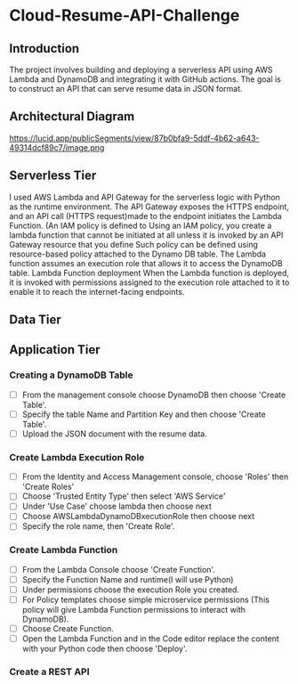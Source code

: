 # Cloud-Resume-API-Challenge
## Introduction
The project involves building and deploying a serverless API using AWS Lambda and DynamoDB and integrating it with GitHub actions. The goal is to construct an API that can serve resume data in JSON format.
## Architectural Diagram
https://lucid.app/publicSegments/view/87b0bfa9-5ddf-4b62-a643-49314dcf89c7/image.png
## Serverless Tier
I used AWS Lambda and API Gateway for the serverless logic with Python as the runtime environment. The API Gateway exposes the HTTPS endpoint, and an API call (HTTPS request)made to the endpoint initiates the Lambda Function.
(An IAM policy is defined to Using an IAM policy, you create a lambda function that cannot be initiated at all unless it is invoked by an API Gateway resource that you define Such policy can be defined using resource-based policy attached to the Dynamo DB table. The Lambda function assumes an execution role that allows it to access the DynamoDB table.
Lambda Function deployment
When the Lambda function is deployed, it is invoked with permissions assigned to the execution role attached to it to enable it to reach the internet-facing endpoints.



## Data Tier
## Application Tier
### Creating a DynamoDB Table
- [ ] From the management console choose DynamoDB then choose 'Create Table'.
- [ ] Specify the table Name and Partition Key and then choose 'Create Table'.
- [ ] Upload the JSON document with the resume data.

### Create Lambda Execution Role
- [ ] From the Identity and Access Management console, choose 'Roles' then 'Create Roles'
- [ ] Choose 'Trusted Entity Type' then select 'AWS Service'
- [ ] Under 'Use Case' choose lambda then choose next
- [ ] Choose AWSLambdaDynamoDBxecutionRole then choose next
- [ ] Specify the role name, then 'Create Role'.

### Create Lambda Function
- [ ] From the Lambda Console choose 'Create Function'.
- [ ] Specify the Function Name and runtime(I will use Python)
- [ ] Under permissions choose the execution Role you created.
- [ ] For Policy templates choose simple microservice permissions (This policy will give Lambda Function permissions to interact with DynamoDB).
- [ ] Choose Create Function.
- [ ] Open the Lambda Function and in the Code editor replace the content with your Python code then choose 'Deploy'.

### Create a REST API




